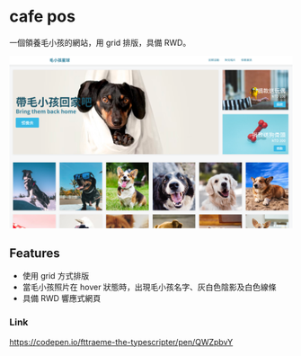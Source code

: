 # cafe pos

一個領養毛小孩的網站，用 grid 排版，具備 RWD。

![cafe pos](./img/dogs.png)

## Features

- 使用 grid 方式排版
- 當毛小孩照片在 hover 狀態時，出現毛小孩名字、灰白色陰影及白色線條
- 具備 RWD 響應式網頁

### Link

https://codepen.io/fttraeme-the-typescripter/pen/QWZpbvY
